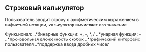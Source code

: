 ## Строковый калькулятор

Пользователь вводит строку с арифметическим выражением в инфиксной нотации, калькулятор вычисляет его значение.

Функционал:
..*бинарные функции: +, -, *, /
..*унарная функция: -
..*произвольная вложенность скобок
..*графический интерфейс пользователя
..*поддержка ввода дробных чисел
